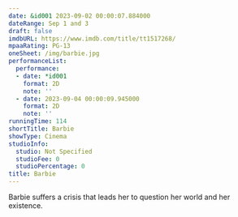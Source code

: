 ```yaml
---
date: &id001 2023-09-02 00:00:07.884000
dateRange: Sep 1 and 3
draft: false
imdbURL: https://www.imdb.com/title/tt1517268/
mpaaRating: PG-13
oneSheet: /img/barbie.jpg
performanceList:
  performance:
  - date: *id001
    format: 2D
    note: ''
  - date: 2023-09-04 00:00:09.945000
    format: 2D
    note: ''
runningTime: 114
shortTitle: Barbie
showType: Cinema
studioInfo:
  studio: Not Specified
  studioFee: 0
  studioPercentage: 0
title: Barbie
---
```


Barbie suffers a crisis that leads her to question her world and her existence.